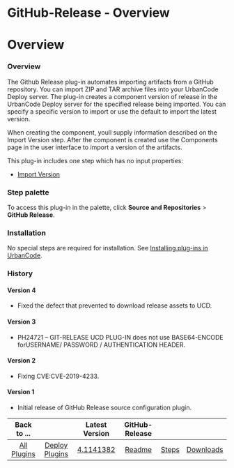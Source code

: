 
GitHub-Release - Overview
=========================

# Overview


### Overview




The Github Release plug-in automates importing artifacts from a GitHub repository. You can import ZIP and TAR archive files into your UrbanCode Deploy server. The plug-in creates a component version of release in the UrbanCode Deploy server for the specified release being imported. You can specify a specific version to import or use the default to import the latest version.

When creating the component, youll supply information described on the Import Version step. After the component is created use the Components page in the user interface to import a version of the artifacts.

This plug-in includes one step which has no input properties:

* [Import Version](Steps/#import_version)


### Step palette

To access this plug-in in the palette, click **Source and Repositories** > **GitHub Release**.


### Installation

No special steps are required for installation. See [Installing plug-ins in UrbanCode](https://community.ibm.com/community/user/wasdevops/blogs/laurel-dickson-bull1/2022/06/13/install-plugins "Installing plug-ins in UrbanCode").

### History

#### Version 4

* Fixed the defect that prevented to download release assets to UCD.

#### Version 3

* PH24721 – GIT-RELEASE UCD PLUG-IN does not use BASE64-ENCODE forUSERNAME/ PASSWORD / AUTHENTICATION HEADER.

#### Version 2

* Fixing CVE:CVE-2019-4233.

#### Version 1

* Initial release of GitHub Release source configuration plugin.

|Back to ...||Latest Version|GitHub-Release |||
| :---: | :---: | :---: | :---: | :---: | :---: |
|[All Plugins](../../index.md)|[Deploy Plugins](../README.md)|[4.1141382](https://raw.githubusercontent.com/UrbanCode/IBM-UCD-PLUGINS/main/files/sourceconfig-github-release/ucd-GitHubReleaseSourceConfig-4.1141382.zip)|[Readme](README.md)|[Steps](steps.md)|[Downloads](downloads.md)|
